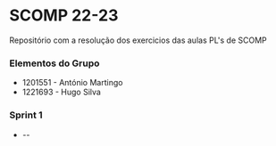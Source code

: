 # SCOMP 22-23 #

Repositório com a resolução dos exercicios das aulas PL's de SCOMP

### Elementos do Grupo ###

* 1201551 - António Martingo
* 1221693 - Hugo Silva

### Sprint 1 ###

* --
